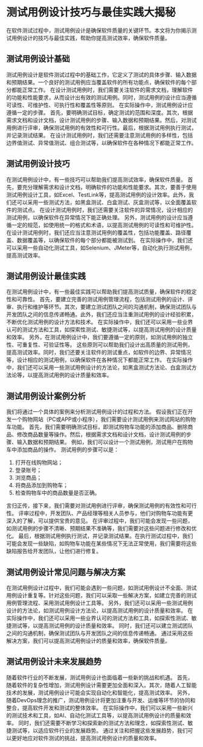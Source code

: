 # 测试用例设计技巧与最佳实践大揭秘
在软件测试过程中，测试用例设计是确保软件质量的关键环节。本文将为你揭示测试用例设计的技巧与最佳实践，帮助你提高测试效率，确保软件质量。
## 测试用例设计基础
测试用例设计是软件测试过程中的基础工作，它定义了测试的具体步骤、输入数据和预期结果。一个良好的测试用例应当覆盖软件的所有功能点，确保软件的每个部分都能正常工作。
在设计测试用例时，我们需要关注软件的需求文档，理解软件的功能和性能要求，从而设计出有效的测试用例。同时，测试用例的设计应当遵循可读性、可维护性、可执行性和覆盖性等原则。
在实际操作中，测试用例设计应遵循一定的步骤。
首先，要明确测试目标，确定测试的范围和深度。其次，根据需求文档和设计文档，设计测试用例的步骤、输入数据和预期结果。然后，对测试用例进行评审，确保测试用例的有效性和可行性。最后，根据测试用例执行测试，并记录测试结果。
在设计测试用例时，我们还需要注意测试用例的多样性，包括边界值测试、异常值测试、组合测试等，以确保软件在各种情况下都能正常工作。
## 测试用例设计技巧
在测试用例设计中，有一些技巧可以帮助我们提高测试效率，确保软件质量。
首先，要充分理解需求和设计文档，明确软件的功能和性能要求。其次，要善于使用测试用例设计工具，如Excel、TestLink等，提高测试用例的设计效率。此外，我们还可以采用一些测试方法，如黑盒测试、白盒测试、灰盒测试等，以全面覆盖软件的测试点。
在设计测试用例时，我们还需要关注软件的异常情况，设计相应的测试用例，以确保软件在异常情况下能正确处理。
另外，测试用例的设计应当遵循一定的规范，如使用统一的格式和术语，以提高测试用例的可读性和可维护性。
在设计测试用例时，我们还应当注意测试用例的覆盖性，包括功能覆盖、路径覆盖、数据覆盖等，以确保软件的每个部分都能被测试到。
在实际操作中，我们还可以采用一些自动化测试工具，如Selenium、JMeter等，自动化执行测试用例，提高测试效率。
## 测试用例设计最佳实践
在测试用例设计中，有一些最佳实践可以帮助我们提高测试质量，确保软件的稳定性和可靠性。
首先，要建立完善的测试用例管理流程，包括测试用例的设计、评审、执行和维护等环节。其次，要建立测试团队之间的沟通机制，确保测试团队与开发团队之间的信息传递畅通。此外，我们还应当注重测试用例的设计经验积累，不断优化测试用例的设计方法和技术。
在实际操作中，我们还可以采用一些业界认可的测试方法和工具，如探索性测试、敏捷测试等，以提高测试用例的设计质量和效率。
另外，在测试用例设计中，我们要遵循一定的原则，如测试用例的独立性、可重复性、可验证性等。
这些原则可以帮助我们设计出高质量的测试用例，提高测试效率。同时，我们还要关注软件的测试重点，如软件的边界、异常情况等，设计相应的测试用例，以确保软件在各种情况下都能正常工作。
在实际操作中，我们还可以采用一些测试用例设计的方法论，如黑盒测试方法论、白盒测试方法论等，以提高测试用例的设计质量和效率。
## 测试用例设计案例分析
我们将通过一个具体的案例来分析测试用例设计的过程和方法。
假设我们正在开发一个购物网站（PC或APP或小程序），我们需要设计测试用例来测试网站的购物车功能。
首先，我们需要明确测试目标，即测试购物车功能的添加商品、删除商品、修改商品数量等操作。然后，根据需求文档和设计文档，设计测试用例的步骤、输入数据和预期结果。
例如，我们可以设计一个测试用例，测试用户在购物车中添加商品的操作。
测试用例的步骤可以是：
1. 打开在线购物网站；
2. 登录账号；
3. 浏览商品；
4. 将商品添加到购物车；
5. 检查购物车中的商品数量是否正确。

言归正传，接下来，我们需要对测试用例进行评审，确保测试用例的有效性和可行性。
评审过程中，开发团队、产品经理等相关人员参与，他们对购物车功能有更深入的了解，可以提供宝贵的意见。
在评审过程中，我们可能会发现一些问题，如测试用例的步骤不清晰、预期结果不准确等，我们需要对这些问题进行修改和优化。
最后，根据测试用例执行测试，并记录测试结果。在执行测试过程中，我们可能会发现一些缺陷，如购物车功能在某些情况下无法正常使用，我们需要将这些缺陷报告给开发团队，让他们进行修复。
## 测试用例设计常见问题与解决方案
在测试用例设计过程中，我们可能会遇到一些问题，如测试用例设计不全面、测试用例设计重复等。针对这些问题，我们可以采取一些解决方案，如建立完善的测试用例管理流程、采用测试用例设计工具等。
另外，我们还可以采用一些测试用例设计的方法论，如测试用例设计方法论，以提高测试用例的设计质量和效率。
在实际操作中，我们还可以采用一些业界认可的测试方法和工具，如探索性测试、敏捷测试等，以提高测试用例的设计质量和效率。
同时，我们还可以建立测试团队之间的沟通机制，确保测试团队与开发团队之间的信息传递畅通。
通过采用这些解决方案，我们可以提高测试用例设计的质量和效率，确保软件质量。
## 测试用例设计未来发展趋势
随着软件行业的不断发展，测试用例设计也面临着一些新的挑战和机遇。
首先，随着软件的复杂性增加，测试用例设计需要更加全面和深入。其次，随着人工智能技术的发展，测试用例设计可能会实现自动化和智能化，提高测试效率。
另外，随着DevOps理念的推广，测试用例设计将更加注重与开发、运维等环节的协同和整合，提高软件开发和测试的整体效率。
在实际操作中，我们可以采用一些新兴的测试技术和工具，如AI、自动化测试工具等，以提高测试用例设计的质量和效率。
同时，我们还需要不断学习和探索新的测试方法和理念，如探索性测试、敏捷测试等，以适应软件行业的发展趋势。
通过关注和把握这些发展趋势，我们可以更好地应对软件测试的挑战，提高测试用例设计的质量和效率。

